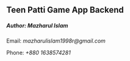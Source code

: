 <h2>Teen Patti Game App Backend</h2>

<h5><strong>Author: </strong> Mazharul Islam</h5>
<p><strorn>Email: </strorn><i>mazharulislam1998r@gmail.com</i></p>
<p><strorn>Phone: </strorn><i>+880 1638574281</i></p>
